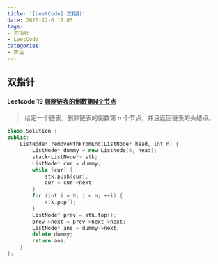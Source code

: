```yaml
---
title: '[LeetCode] 双指针'
date: 2020-12-6 17:05
tags:
- 双指针
- LeetCode
categories:
- 算法
---
```


## 双指针

#### Leetcode 19 [删除链表的倒数第N个节点](https://leetcode-cn.com/problems/remove-nth-node-from-end-of-list/solution/)

> 给定一个链表，删除链表的倒数第 *n* 个节点，并且返回链表的头结点。

```c++
class Solution {
public:
    ListNode* removeNthFromEnd(ListNode* head, int n) {
        ListNode* dummy = new ListNode(0, head);
        stack<ListNode*> stk;
        ListNode* cur = dummy;
        while (cur) {
            stk.push(cur);
            cur = cur->next;
        }
        for (int i = 0; i < n; ++i) {
            stk.pop();
        }
        ListNode* prev = stk.top();
        prev->next = prev->next->next;
        ListNode* ans = dummy->next;
        delete dummy;
        return ans;
    }
};
```

